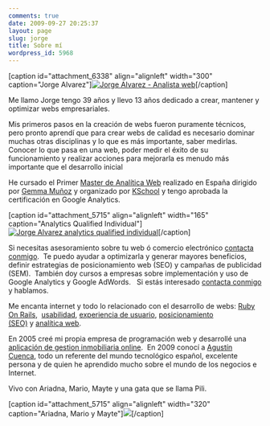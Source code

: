 ```yaml
---
comments: true
date: 2009-09-27 20:25:37
layout: page
slug: jorge
title: Sobre mí
wordpress_id: 5968
---
```


[caption id="attachment_6338" align="alignleft" width="300" caption="Jorge Alvarez"][![Jorge Alvarez - Analista web](http://www.alvareznavarro.es/wp-content/uploads/2009/09/Jorge_perfil-300x225.jpg)](http://www.alvareznavarro.es/wp-content/uploads/2009/09/Jorge_perfil.jpg)[/caption]

Me llamo Jorge tengo 39 años y llevo 13 años dedicado a crear, mantener y optimizar webs empresariales.

Mis primeros pasos en la creación de webs fueron puramente técnicos, pero pronto aprendí que para crear webs de calidad es necesario dominar muchas otras disciplinas y lo que es más importante, saber medirlas. Conocer lo que pasa en una web, poder medir el éxito de su funcionamiento y realizar acciones para mejorarla es menudo más importante que el desarrollo inicial

He cursado el Primer [Master de Analítica Web](http://kschool.com/analitica-web/cursos/master-analitica-web/) realizado en España dirigido por [Gemma Muñoz](http://www.sorprendida.es/index.html) y organizado por [KSchool](http://kschool.com/) y tengo aprobada la certificación en Google Analytics.

[caption id="attachment_5715" align="alignleft" width="165" caption="Analytics Qualified Individual"]
[![Jorge Alvarez analytics qualified individual](http://www.alvareznavarro.es/wp-content/uploads/2009/09/google-analytics-qualified-individual-logo.jpg)](http://www.starttest.com/9.0.0.0/transcriptview.aspx?r=1&code=I0069F2700175F66B0066EB790572F30AD1BC66)[/caption]

Si necesitas asesoramiento sobre tu web ó comercio electrónico [contacta conmigo](http://www.alvareznavarro.es/contactar/).  Te puedo ayudar a optimizarla y generar mayores beneficios, definir estrategias de posicionamiento web (SEO) y campañas de publicidad (SEM).  También doy cursos a empresas sobre implementación y uso de Google Analytics y Google AdWords.   Si estás interesado [contacta conmigo](http://www.alvareznavarro.es/contactar/) y hablamos.

Me encanta internet y todo lo relacionado con el desarrollo de webs: [Ruby On Rails](http://rubyonrails.org/),  [usabilidad](http://es.wikipedia.org/wiki/Usabilidad), [experiencia de usuario](http://es.wikipedia.org/wiki/Experiencia_de_usuario), [posicionamiento (SEO)](http://es.wikipedia.org/wiki/Posicionamiento_en_buscadores) y [analítica web](http://es.wikipedia.org/wiki/Anal%C3%ADtica_web).

En 2005 creé mi propia empresa de programación web y desarrollé una [aplicación de gestion inmobiliaria online](http://oficinainmobiliaria.es).  En 2009 conocí a [Agustín Cuenca](http://loscuenca.com/), todo un referente del mundo tecnológico español, excelente persona y de quien he aprendido mucho sobre el mundo de los negocios e Internet.

Vivo con Ariadna, Mario, Mayte y una gata que se llama Pili.

[caption id="attachment_5715" align="alignleft" width="320" caption="Ariadna, Mario y Mayte"][![](http://blog.alvareznavarro.es/wp-content/uploads/2010/02/img_3827.jpg)](http://blog.alvareznavarro.es/wp-content/uploads/2010/02/img_3827.jpg)[/caption]
